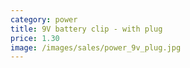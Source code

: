 ```yaml
---
category: power
title: 9V battery clip - with plug
price: 1.30
image: /images/sales/power_9v_plug.jpg
---
```

